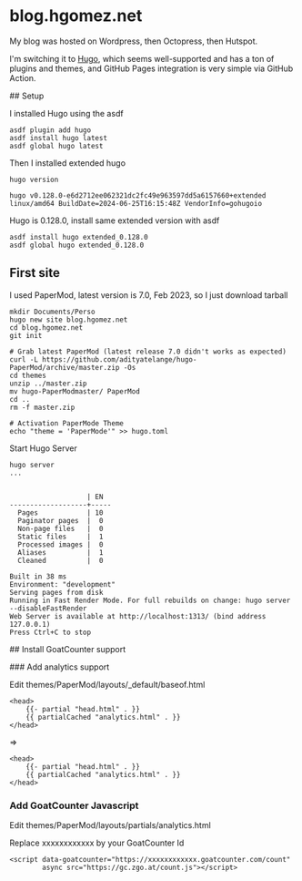 # blog.hgomez.net

My blog was hosted on Wordpress, then Octopress, then Hutspot.

I'm switching it to [Hugo](https://gohugo.io/), which seems well-supported and has a ton of plugins and themes, and GitHub Pages integration is very simple via GitHub Action.

## Setup

I installed Hugo using the asdf

```
asdf plugin add hugo
asdf install hugo latest
asdf global hugo latest
```

Then I installed extended hugo 

```
hugo version 

hugo v0.128.0-e6d2712ee062321dc2fc49e963597dd5a6157660+extended linux/amd64 BuildDate=2024-06-25T16:15:48Z VendorInfo=gohugoio
```
Hugo is 0.128.0, install same extended version with asdf

```
asdf install hugo extended_0.128.0
asdf global hugo extended_0.128.0
```

## First site

I used PaperMod, latest version is 7.0, Feb 2023, so I just download tarball

```
mkdir Documents/Perso
hugo new site blog.hgomez.net
cd blog.hgomez.net
git init

# Grab latest PaperMod (latest release 7.0 didn't works as expected)
curl -L https://github.com/adityatelange/hugo-PaperMod/archive/master.zip -Os
cd themes
unzip ../master.zip
mv hugo-PaperModmaster/ PaperMod
cd ..
rm -f master.zip

# Activation PaperMode Theme
echo "theme = 'PaperMode'" >> hugo.toml
```

Start Hugo Server

```
hugo server
...


                   | EN  
-------------------+-----
  Pages            | 10  
  Paginator pages  |  0  
  Non-page files   |  0  
  Static files     |  1  
  Processed images |  0  
  Aliases          |  1  
  Cleaned          |  0  

Built in 38 ms
Environment: "development"
Serving pages from disk
Running in Fast Render Mode. For full rebuilds on change: hugo server --disableFastRender
Web Server is available at http://localhost:1313/ (bind address 127.0.0.1) 
Press Ctrl+C to stop
```

## Install GoatCounter support

### Add analytics support 

Edit themes/PaperMod/layouts/_default/baseof.html

```
<head>
    {{- partial "head.html" . }}
    {{ partialCached "analytics.html" . }}
</head>
```

=>

```
<head>
    {{- partial "head.html" . }}
    {{ partialCached "analytics.html" . }}
</head>
```

### Add GoatCounter Javascript

Edit themes/PaperMod/layouts/partials/analytics.html 

Replace xxxxxxxxxxxx by your GoatCounter Id

```
<script data-goatcounter="https://xxxxxxxxxxxx.goatcounter.com/count"
        async src="https://gc.zgo.at/count.js"></script>
```


